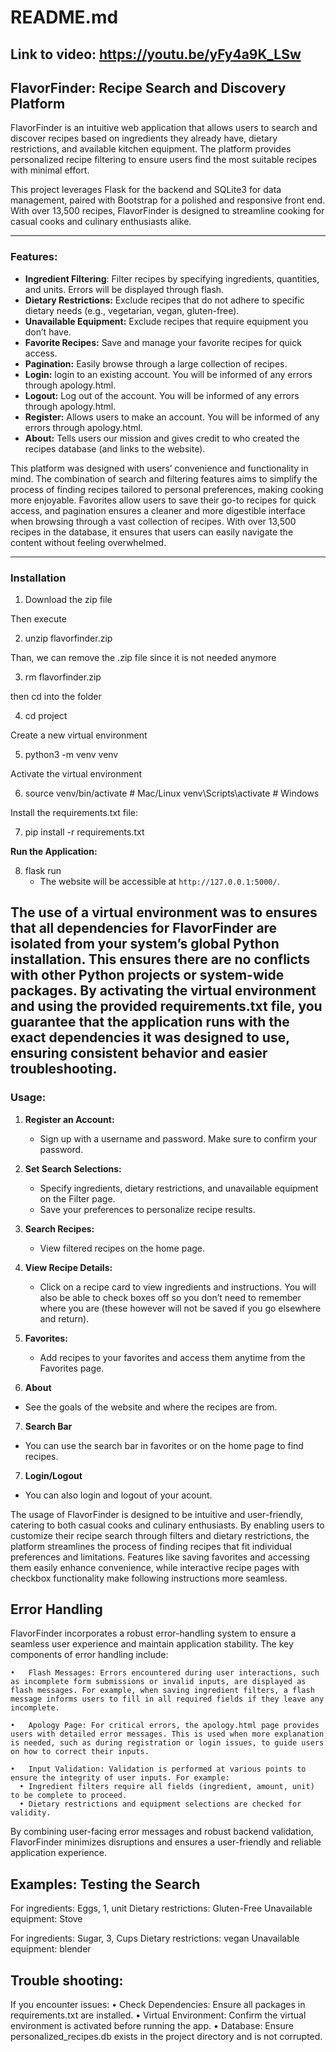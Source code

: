 # README.md

## Link to video: https://youtu.be/yFy4a9K_LSw

## FlavorFinder: Recipe Search and Discovery Platform
FlavorFinder is an intuitive web application that allows users to search and discover recipes based on ingredients they already have, dietary restrictions, and available kitchen equipment. The platform provides personalized recipe filtering to ensure users find the most suitable recipes with minimal effort.

This project leverages Flask for the backend and SQLite3 for data management, paired with Bootstrap for a polished and responsive front end. With over 13,500 recipes, FlavorFinder is designed to streamline cooking for casual cooks and culinary enthusiasts alike.

---

### Features:
- **Ingredient Filtering**: Filter recipes by specifying ingredients, quantities, and units. Errors will be displayed through flash.
- **Dietary Restrictions:** Exclude recipes that do not adhere to specific dietary needs (e.g., vegetarian, vegan, gluten-free).
- **Unavailable Equipment:** Exclude recipes that require equipment you don’t have.
- **Favorite Recipes:** Save and manage your favorite recipes for quick access.
- **Pagination:** Easily browse through a large collection of recipes.
- **Login:** login to an existing account. You will be informed of any errors through apology.html.
- **Logout:** Log out of the account. You will be informed of any errors through apology.html.
- **Register:** Allows users to make an account. You will be informed of any errors through apology.html.
- **About:** Tells users our mission and gives credit to who created the recipes database (and links to the website).

This platform was designed with users’ convenience and functionality in mind. The combination of search and filtering features aims to simplify the process of finding recipes tailored to personal preferences, making cooking more enjoyable. Favorites allow users to save their go-to recipes for quick access, and pagination ensures a cleaner and more digestible interface when browsing through a vast collection of recipes. With over 13,500 recipes in the database, it ensures that users can easily navigate the content without feeling overwhelmed.

---

### Installation

1. Download the zip file

Then execute

2. unzip flavorfinder.zip

Than, we can remove the .zip file since it is not needed anymore

3. rm flavorfinder.zip

then cd into the folder

4. cd project

Create a new virtual environment

5. python3 -m venv venv

Activate the virtual environment

6. source venv/bin/activate  # Mac/Linux
venv\Scripts\activate  # Windows
 
Install the requirements.txt file:

7. pip install -r requirements.txt

**Run the Application:**

8. flask run
   - The website will be accessible at `http://127.0.0.1:5000/`.

The use of a virtual environment was to ensures that all dependencies for FlavorFinder are isolated from your system’s global Python installation. This ensures there are no conflicts with other Python projects or system-wide packages. By activating the virtual environment and using the provided requirements.txt file, you guarantee that the application runs with the exact dependencies it was designed to use, ensuring consistent behavior and easier troubleshooting.
---

### Usage:
1. **Register an Account:**
   - Sign up with a username and password. Make sure to confirm your password.

2. **Set Search Selections:**
   - Specify ingredients, dietary restrictions, and unavailable equipment on the Filter page.
   - Save your preferences to personalize recipe results.

3. **Search Recipes:**
   - View filtered recipes on the home page.

4. **View Recipe Details:**
   - Click on a recipe card to view ingredients and instructions. You will also be able to check boxes off so you don’t need to remember where you are (these however will not be saved if you go elsewhere and return).

5. **Favorites:**
   - Add recipes to your favorites and access them anytime from the Favorites page.

6. **About**
- See the goals of the website and where the recipes are from.

7. **Search Bar**
- You can use the search bar in favorites or on the home page to find recipes.

7. **Login/Logout**
- You can also login and logout of your acount.

The usage of FlavorFinder is designed to be intuitive and user-friendly, catering to both casual cooks and culinary enthusiasts. By enabling users to customize their recipe search through filters and dietary restrictions, the platform streamlines the process of finding recipes that fit individual preferences and limitations. Features like saving favorites and accessing them easily enhance convenience, while interactive recipe pages with checkbox functionality make following instructions more seamless.

## Error Handling

FlavorFinder incorporates a robust error-handling system to ensure a seamless user experience and maintain application stability. The key components of error handling include:

	•	Flash Messages: Errors encountered during user interactions, such as incomplete form submissions or invalid inputs, are displayed as flash messages. For example, when saving ingredient filters, a flash message informs users to fill in all required fields if they leave any incomplete.

	•	Apology Page: For critical errors, the apology.html page provides users with detailed error messages. This is used when more explanation is needed, such as during registration or login issues, to guide users on how to correct their inputs.

	•	Input Validation: Validation is performed at various points to ensure the integrity of user inputs. For example:
      •	Ingredient filters require all fields (ingredient, amount, unit) to be complete to proceed.
      •	Dietary restrictions and equipment selections are checked for validity.

By combining user-facing error messages and robust backend validation, FlavorFinder minimizes disruptions and ensures a user-friendly and reliable application experience.

## Examples: Testing the Search 

For ingredients: Eggs, 1, unit
Dietary restrictions: Gluten-Free
Unavailable equipment: Stove

For ingredients: Sugar, 3, Cups
Dietary restrictions: vegan
Unavailable equipment: blender

## Trouble shooting:

If you encounter issues:
	•  Check Dependencies: Ensure all packages in requirements.txt are installed.
	•	Virtual Environment: Confirm the virtual environment is activated before running the app.
	•	Database: Ensure personalized_recipes.db exists in the project directory and is not corrupted.
